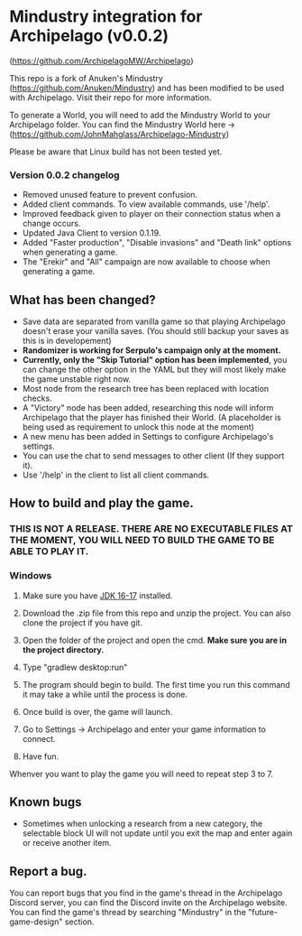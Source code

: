 # Mindustry integration for Archipelago (v0.0.2)
(https://github.com/ArchipelagoMW/Archipelago)

 This repo is a fork of Anuken's Mindustry (https://github.com/Anuken/Mindustry) and has been modified to be used with Archipelago. Visit their repo for more information.

 To generate a World, you will need to add the Mindustry World to your Archipelago folder. You can find the Mindustry World here -> (https://github.com/JohnMahglass/Archipelago-Mindustry)

 Please be aware that Linux build has not been tested yet.
 
### Version 0.0.2 changelog

- Removed unused feature to prevent confusion.
- Added client commands. To view available commands, use '/help'.
- Improved feedback given to player on their connection status when a change occurs.
- Updated Java Client to version 0.1.19.
- Added "Faster production", "Disable invasions" and "Death link" options when generating a game.
- The "Erekir" and "All" campaign are now available to choose when generating a game.

## What has been changed?

- Save data are separated from vanilla game so that playing Archipelago doesn't erase your vanilla saves. (You should still backup your saves as this is in developement)
- **Randomizer is working for Serpulo's campaign only at the moment.**
- **Currently, only the "Skip Tutorial" option has been implemented**, you can change the other option in the YAML but they will most likely make the game unstable right now.
- Most node from the research tree has been replaced with location checks.
- A "Victory" node has been added, researching this node will inform Archipelago that the player has finished their World. (A placeholder is being used as requirement to unlock this node at the moment)
- A new menu has been added in Settings to configure Archipelago's settings.
- You can use the chat to send messages to other client (If they support it).
- Use '/help' in the client to list all client commands.


## How to build and play the game.

### **THIS IS NOT A RELEASE. THERE ARE NO EXECUTABLE FILES AT THE MOMENT, YOU WILL NEED TO BUILD THE GAME TO BE ABLE TO PLAY IT.**

### Windows
1. Make sure you have [JDK 16-17](https://adoptium.net/archive.html?variant=openjdk17&jvmVariant=hotspot) installed.

2. Download the .zip file from this repo and unzip the project. You can also clone the project if you have git.

3. Open the folder of the project and open the cmd. **Make sure you are in the project directory.**

4. Type "gradlew desktop:run"

5. The program should begin to build. The first time you run this command it may take a while until the process is done.

6. Once build is over, the game will launch.

7. Go to Settings -> Archipelago and enter your game information to connect.

8. Have fun.

Whenver you want to play the game you will need to repeat step 3 to 7.

## Known bugs

- Sometimes when unlocking a research from a new category, the selectable block UI will not update until you exit the map and enter again or receive another item.


## Report a bug.
You can report bugs that you find in the game's thread in the Archipelago Discord server, you can find the Discord invite on the Archipelago website. You can find the game's thread by searching "Mindustry" in the "future-game-design" section.